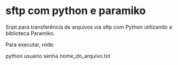 sftp com python e paramiko
===========

Sript para transferência de arquivos via sftp com Python utilizando a biblioteca Paramiko.

Para executar, rode:

python usuario senha nome_do_arquivo.txt
